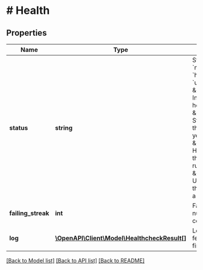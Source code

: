 # # Health

## Properties

Name | Type | Description | Notes
------------ | ------------- | ------------- | -------------
**status** | **string** | Status is one of &#x60;none&#x60;, &#x60;starting&#x60;, &#x60;healthy&#x60; or &#x60;unhealthy&#x60;  - \&quot;none\&quot;      Indicates there is no healthcheck - \&quot;starting\&quot;  Starting indicates that the container is not yet ready - \&quot;healthy\&quot;   Healthy indicates that the container is running correctly - \&quot;unhealthy\&quot; Unhealthy indicates that the container has a problem | [optional]
**failing_streak** | **int** | FailingStreak is the number of consecutive failures | [optional]
**log** | [**\OpenAPI\Client\Model\HealthcheckResult[]**](HealthcheckResult.md) | Log contains the last few results (oldest first) | [optional]

[[Back to Model list]](../../README.md#models) [[Back to API list]](../../README.md#endpoints) [[Back to README]](../../README.md)
